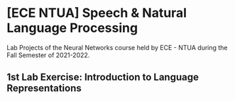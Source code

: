 # [ECE NTUA] Speech &amp; Natural Language Processing
Lab Projects of the Neural Networks course held by ECE - NTUA during the Fall Semester of 2021-2022.

## 1st Lab Exercise: Introduction to Language Representations
